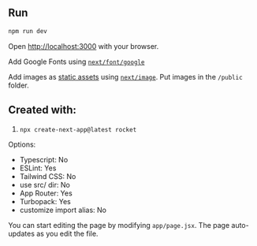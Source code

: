 ## Run

```sh
npm run dev
```

Open [http://localhost:3000](http://localhost:3000) with your browser.

Add Google Fonts using [`next/font/google`](https://nextjs.org/docs/app/building-your-application/optimizing/fonts#google-fonts)

Add images as [static assets](https://nextjs.org/docs/pages/building-your-application/optimizing/static-assets) using [`next/image`](https://nextjs.org/docs/app/building-your-application/optimizing/fonts). Put images in the `/public` folder.

## Created with:

1. `npx create-next-app@latest rocket`

Options:

- Typescript: No
- ESLint: Yes
- Tailwind CSS: No
- use src/ dir: No
- App Router: Yes
- Turbopack: Yes
- customize import alias: No

You can start editing the page by modifying `app/page.jsx`. The page auto-updates as you edit the file.
